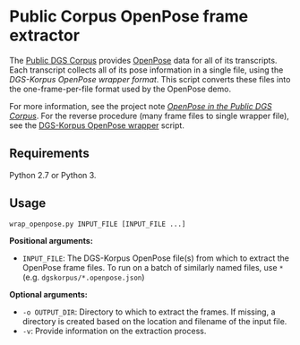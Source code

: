# Public Corpus OpenPose frame extractor

The [Public DGS Corpus](http://ling.meine-dgs.de) provides [OpenPose](https://github.com/CMU-Perceptual-Computing-Lab/openpose) data for all of its transcripts.
Each transcript collects all of its pose information in a single file, using the _DGS-Korpus OpenPose wrapper format_.
This script converts these files into the one-frame-per-file format used by the OpenPose demo.

For more information, see the project note [_OpenPose in the Public DGS Corpus_](https://doi.org/10.25592/uhhfdm.842).
For the reverse procedure (many frame files to single wrapper file), see the [DGS-Korpus OpenPose wrapper](https://github.com/DGS-Korpus/DGS-Korpus-OpenPose-wrapper) script.


## Requirements
Python 2.7 or Python 3.

## Usage
```sh
wrap_openpose.py INPUT_FILE [INPUT_FILE ...]
```

__Positional arguments:__
* `INPUT_FILE`: The DGS-Korpus OpenPose file(s) from which to extract the OpenPose frame files. To run on a batch of similarly named files, use `*` (e.g. `dgskorpus/*.openpose.json`)

__Optional arguments:__
* `-o OUTPUT_DIR`: Directory to which to extract the frames. If missing, a directory is created based on the location and filename of the input file.
* `-v`: Provide information on the extraction process.
